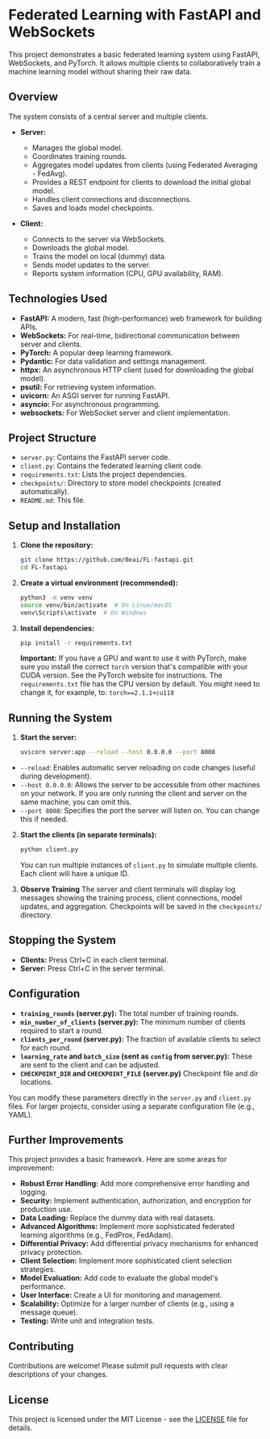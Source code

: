 # Federated Learning with FastAPI and WebSockets

This project demonstrates a basic federated learning system using FastAPI, WebSockets, and PyTorch. It allows multiple clients to collaboratively train a machine learning model without sharing their raw data.

## Overview

The system consists of a central server and multiple clients.

*   **Server:**
    *   Manages the global model.
    *   Coordinates training rounds.
    *   Aggregates model updates from clients (using Federated Averaging - FedAvg).
    *   Provides a REST endpoint for clients to download the initial global model.
    *   Handles client connections and disconnections.
    *   Saves and loads model checkpoints.

*   **Client:**
    *   Connects to the server via WebSockets.
    *   Downloads the global model.
    *   Trains the model on local (dummy) data.
    *   Sends model updates to the server.
    *   Reports system information (CPU, GPU availability, RAM).

## Technologies Used

*   **FastAPI:** A modern, fast (high-performance) web framework for building APIs.
*   **WebSockets:** For real-time, bidirectional communication between server and clients.
*   **PyTorch:**  A popular deep learning framework.
*   **Pydantic:**  For data validation and settings management.
*   **httpx:** An asynchronous HTTP client (used for downloading the global model).
*   **psutil:** For retrieving system information.
*   **uvicorn:**  An ASGI server for running FastAPI.
*   **asyncio:** For asynchronous programming.
*   **websockets:** For WebSocket server and client implementation.

## Project Structure

*   `server.py`: Contains the FastAPI server code.
*   `client.py`: Contains the federated learning client code.
*   `requirements.txt`: Lists the project dependencies.
*   `checkpoints/`: Directory to store model checkpoints (created automatically).
*   `README.md`: This file.

## Setup and Installation

1.  **Clone the repository:**

    ```bash
    git clone https://github.com/0eai/FL-fastapi.git
    cd FL-fastapi
    ```

2.  **Create a virtual environment (recommended):**

    ```bash
    python3 -m venv venv
    source venv/bin/activate  # On Linux/macOS
    venv\Scripts\activate  # On Windows
    ```

3.  **Install dependencies:**

    ```bash
    pip install -r requirements.txt
    ```
    **Important:** If you have a GPU and want to use it with PyTorch, make sure you install the correct `torch` version that's compatible with your CUDA version. See the PyTorch website for instructions.  The `requirements.txt` file has the CPU version by default. You might need to change it, for example, to: `torch==2.1.1+cu118`

## Running the System

1.  **Start the server:**

    ```bash
    uvicorn server:app --reload --host 0.0.0.0 --port 8008
    ```
   *   `--reload`:  Enables automatic server reloading on code changes (useful during development).
   * `--host 0.0.0.0`: Allows the server to be accessible from other machines on your network.  If you are only running the client and server on the same machine, you can omit this.
   * `--port 8008`: Specifies the port the server will listen on. You can change this if needed.

2.  **Start the clients (in separate terminals):**

    ```bash
    python client.py
    ```

    You can run multiple instances of `client.py` to simulate multiple clients.  Each client will have a unique ID.

3. **Observe Training**
    The server and client terminals will display log messages showing the training process, client connections, model updates, and aggregation.  Checkpoints will be saved in the `checkpoints/` directory.

## Stopping the System

*   **Clients:** Press Ctrl+C in each client terminal.
*   **Server:** Press Ctrl+C in the server terminal.

## Configuration

*   **`training_rounds` (server.py):**  The total number of training rounds.
*   **`min_number_of_clients` (server.py):** The minimum number of clients required to start a round.
*   **`clients_per_round` (server.py):** The fraction of available clients to select for each round.
*   **`learning_rate` and `batch_size` (sent as `config` from server.py):**  These are sent to the client and can be adjusted.
* **`CHECKPOINT_DIR` and `CHECKPOINT_FILE` (server.py)** Checkpoint file and dir locations.

You can modify these parameters directly in the `server.py` and `client.py` files.  For larger projects, consider using a separate configuration file (e.g., YAML).

## Further Improvements

This project provides a basic framework.  Here are some areas for improvement:

*   **Robust Error Handling:**  Add more comprehensive error handling and logging.
*   **Security:** Implement authentication, authorization, and encryption for production use.
*   **Data Loading:** Replace the dummy data with real datasets.
*   **Advanced Algorithms:** Implement more sophisticated federated learning algorithms (e.g., FedProx, FedAdam).
*   **Differential Privacy:**  Add differential privacy mechanisms for enhanced privacy protection.
*   **Client Selection:**  Implement more sophisticated client selection strategies.
*   **Model Evaluation:**  Add code to evaluate the global model's performance.
*   **User Interface:** Create a UI for monitoring and management.
*   **Scalability:** Optimize for a larger number of clients (e.g., using a message queue).
*   **Testing:** Write unit and integration tests.

## Contributing

Contributions are welcome! Please submit pull requests with clear descriptions of your changes.

## License

This project is licensed under the MIT License - see the [LICENSE](LICENSE) file for details.